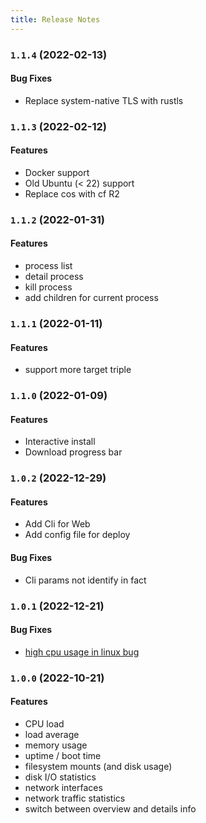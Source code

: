 ```yaml
---
title: Release Notes
---
```


### `1.1.4` (2022-02-13)

#### Bug Fixes
- Replace system-native TLS with rustls

### `1.1.3` (2022-02-12)

#### Features
- Docker support
- Old Ubuntu (< 22) support
- Replace cos with cf R2

### `1.1.2` (2022-01-31)

#### Features
- process list
- detail process
- kill process
- add children for current process

### `1.1.1` (2022-01-11)

#### Features
- support more target triple

### `1.1.0` (2022-01-09)

#### Features
- Interactive install
- Download progress bar

### `1.0.2` (2022-12-29)

#### Features
- Add Cli for Web
- Add config file for deploy

#### Bug Fixes
- Cli params not identify in fact

### `1.0.1` (2022-12-21)

#### Bug Fixes

- [high cpu usage in linux bug](https://github.com/ZingerLittleBee/server_bee-backend/issues/5)


### `1.0.0` (2022-10-21)

#### Features

- CPU load
- load average
- memory usage
- uptime / boot time
- filesystem mounts (and disk usage)
- disk I/O statistics
- network interfaces
- network traffic statistics
- switch between overview and details info
